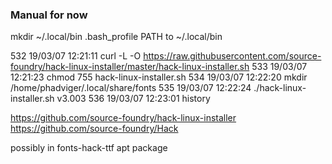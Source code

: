 ### Manual for now

mkdir ~/.local/bin
.bash_profile PATH to ~/.local/bin



  532  19/03/07 12:21:11 curl -L -O https://raw.githubusercontent.com/source-foundry/hack-linux-installer/master/hack-linux-installer.sh
  533  19/03/07 12:21:23 chmod 755 hack-linux-installer.sh 
  534  19/03/07 12:22:20 mkdir /home/phadviger/.local/share/fonts
  535  19/03/07 12:22:24 ./hack-linux-installer.sh v3.003
  536  19/03/07 12:23:01 history


https://github.com/source-foundry/hack-linux-installer
https://github.com/source-foundry/Hack


possibly in fonts-hack-ttf apt package
